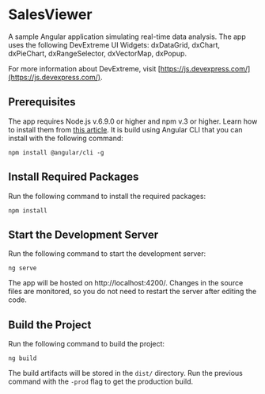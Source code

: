 # SalesViewer

A sample Angular application simulating real-time data analysis. The app uses the following DevExtreme UI Widgets: dxDataGrid, dxChart, dxPieChart, dxRangeSelector, dxVectorMap, dxPopup.

For more information about DevExtreme, visit [https://js.devexpress.com/](https://js.devexpress.com/).

## Prerequisites

The app requires Node.js v.6.9.0 or higher and npm v.3 or higher. Learn how to install them from [this article](https://docs.npmjs.com/getting-started/installing-node). It is build using Angular CLI that you can install with the following command:

```
npm install @angular/cli -g
```

## Install Required Packages
Run the following command to install the required packages:

```
npm install
```

## Start the Development Server
Run the following command to start the development server:

```
ng serve
```

The app will be hosted on http://localhost:4200/. Changes in the source files are monitored, so you do not need to restart the server after editing the code.

## Build the Project
Run the following command to build the project:

```
ng build
```

The build artifacts will be stored in the `dist/` directory. Run the previous command with the `-prod` flag to get the production build.

